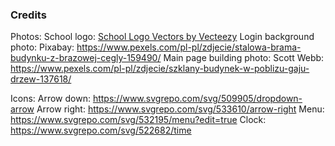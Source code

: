 ### Credits
Photos:
    School logo:
    <a href="https://www.vecteezy.com/free-vector/school-logo">School Logo Vectors by Vecteezy</a>
    Login background photo:
    Pixabay: https://www.pexels.com/pl-pl/zdjecie/stalowa-brama-budynku-z-brazowej-cegly-159490/
    Main page building photo:
    Scott Webb: https://www.pexels.com/pl-pl/zdjecie/szklany-budynek-w-poblizu-gaju-drzew-137618/
    

Icons:
    Arrow down: https://www.svgrepo.com/svg/509905/dropdown-arrow
    Arrow right: https://www.svgrepo.com/svg/533610/arrow-right
    Menu: https://www.svgrepo.com/svg/532195/menu?edit=true
    Clock: https://www.svgrepo.com/svg/522682/time